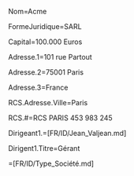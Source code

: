 Nom=Acme

FormeJuridique=SARL

Capital=100.000 Euros

Adresse.1=101 rue Partout

Adresse.2=75001 Paris

Adresse.3=France
 
RCS.Adresse.Ville=Paris

RCS.#=RCS PARIS 453 983 245

Dirigeant1.=[FR/ID/Jean_Valjean.md]

Dirigent1.Titre=Gérant

=[FR/ID/Type_Société.md]
 
